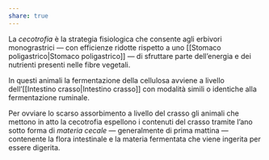 ```yaml
---
share: true
---
```

La *cecotrofia* è la strategia fisiologica che consente agli erbivori monograstrici — con efficienze ridotte rispetto a uno [[Stomaco poligastrico|Stomaco poligastrico]] — di sfruttare parte dell’energia e dei nutrienti presenti nelle fibre vegetali.

In questi animali la fermentazione della cellulosa avviene a livello dell’[[Intestino crasso|Intestino crasso]] con modalità simili o identiche alla fermentazione ruminale.

Per ovviare lo scarso assorbimento a livello del crasso gli animali che mettono in atto la cecotrofia espellono i contenuti del crasso tramite l’ano sotto forma di *materia cecale* — generalmente di prima mattina — contenente la flora intestinale e la materia fermentata che viene ingerita per essere digerita.